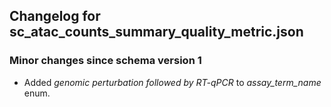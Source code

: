 ## Changelog for sc_atac_counts_summary_quality_metric.json

### Minor changes since schema version 1
* Added *genomic perturbation followed by RT-qPCR* to *assay_term_name* enum.